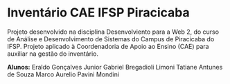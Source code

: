 <h1>Inventário CAE IFSP Piracicaba</h1>

Projeto desenvolvido na disciplina Desenvolviento para a Web 2, do curso de Análise e Desenvolvimento de Sistemas do Campus de Piracicaba do IFSP.
Projeto aplicado à Coordenadoria de Apoio ao Ensino (CAE) para auxiliar na gestão do inventário.

<b>Alunos:</b>
Eraldo Gonçalves Junior
Gabriel Bregadioli Limoni
Tatiane Antunes de Souza
Marco Aurelio Pavini Mondini
